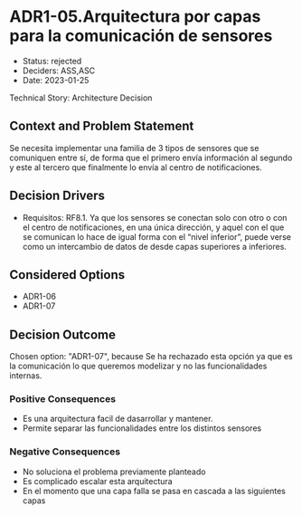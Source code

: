 # ADR1-05.Arquitectura por capas para la comunicación de sensores

* Status: rejected
* Deciders: ASS,ASC
* Date: 2023-01-25

Technical Story: Architecture Decision

## Context and Problem Statement

Se necesita implementar una familia de 3 tipos de sensores que se comuniquen entre sí, de forma que el primero envía información al segundo y este al tercero que finalmente lo envía al centro de notificaciones.

## Decision Drivers

* Requisitos: RF8.1. Ya que los sensores se conectan solo con otro o con el centro de notificaciones, en una única dirección, y aquel con el que se comunican lo hace de igual forma con el “nivel inferior”, puede verse como un intercambio de datos de desde capas superiores a inferiores.

## Considered Options

* ADR1-06
* ADR1-07

## Decision Outcome

Chosen option: "ADR1-07", because Se ha rechazado esta opción ya que es la comunicación lo que queremos modelizar y no las funcionalidades internas.

### Positive Consequences

* Es una arquitectura facil de dasarrollar y mantener.
* Permite separar las funcionalidades entre los distintos sensores

### Negative Consequences

* No soluciona el problema previamente planteado
* Es complicado escalar esta arquitectura
* En el momento que una capa falla se pasa en cascada a las siguientes capas
